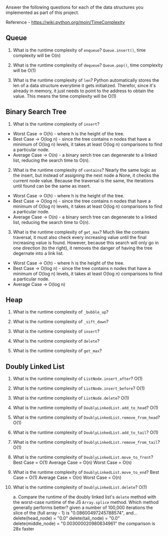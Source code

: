 Answer the following questions for each of the data structures you implemented as part of this project.

Reference - https://wiki.python.org/moin/TimeComplexity

## Queue

1. What is the runtime complexity of `enqueue`?
    `Queue.insert()`, time complexity will be O(n)

2. What is the runtime complexity of `dequeue`?
    `Queue.pop()`, time complexity will be O(1)

3. What is the runtime complexity of `len`?
    Python automatically stores the len of a data structure everytime it gets initialized.
    Therefor, since it's already in memory, it just needs to point to the address to obtain the value.
    This means the time complexity will be O(1)

## Binary Search Tree

1. What is the runtime complexity of `insert`?
* Worst Case -> O(h) - where h is the height of the tree.
* Best Case -> O(log n) - since the tree contains n nodes that have a minimum of O(log n) levels, it takes at least O(log n) comparisons to find a particular node.
* Average Case -> O(n) - a binary serch tree can degenerate to a linked list, reducing the search time to O(n).

2. What is the runtime complexity of `contains`?
Nearly the same logic as the insert, but instead of assigning the next node a None, it checks the current node value.
Because the traversal is the same, the iterations until found can be the same as insert.
* Worst Case -> O(h) - where h is the height of the tree.
* Best Case -> O(log n) - since the tree contains n nodes that have a minimum of O(log n) levels, it takes at least O(log n) comparisons to find a particular node.
* Average Case -> O(n) - a binary serch tree can degenerate to a linked list, reducing the search time to O(n).

3. What is the runtime complexity of `get_max`?
Much like the contains traversal, it must also check every increasing value until the final increasing value is found.
However, because this search will only go in one direction (to the right), it removes the danger of having the tree degernate into a link list.
* Worst Case -> O(h) - where h is the height of the tree.
* Best Case -> O(log n) - since the tree contains n nodes that have a minimum of O(log n) levels, it takes at least O(log n) comparisons to find a particular node.
* Average Case -> O(log n)

## Heap

1. What is the runtime complexity of `_bubble_up`?

2. What is the runtime complexity of `_sift_down`?

3. What is the runtime complexity of `insert`?

4. What is the runtime complexity of `delete`?

5. What is the runtime complexity of `get_max`?

## Doubly Linked List

1. What is the runtime complexity of `ListNode.insert_after`?
O(1)

2. What is the runtime complexity of `ListNode.insert_before`?
O(1)

3. What is the runtime complexity of `ListNode.delete`?
O(1)

4. What is the runtime complexity of `DoublyLinkedList.add_to_head`?
O(1)

5. What is the runtime complexity of `DoublyLinkedList.remove_from_head`?
O(1)

6. What is the runtime complexity of `DoublyLinkedList.add_to_tail`?
O(1)

7. What is the runtime complexity of `DoublyLinkedList.remove_from_tail`?
O(1)

8. What is the runtime complexity of `DoublyLinkedList.move_to_front`?
Best Case = O(1)
Average Case = O(n)
Worst Case = O(n)

9. What is the runtime complexity of `DoublyLinkedList.move_to_end`?
Best Case = O(1)
Average Case = O(n)
Worst Case = O(n)

10. What is the runtime complexity of `DoublyLinkedList.delete`?
O(1)

    a. Compare the runtime of the doubly linked list's `delete` method with the worst-case runtime of the JS `Array.splice` method. Which method generally performs better?
    given a number of 100,000 iterations the slice of the (full array - 1) is "0.08600497245788574", and...
        delete(head_node) = "0.0"
        delete(tail_node) = "0.0"
        delete(middle_node) = "0.003000020980834961"
    the comparison is 28x faster
